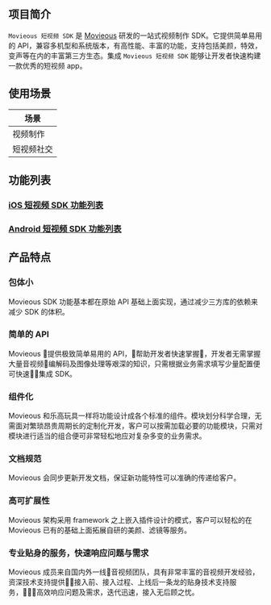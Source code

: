 ## 项目简介

`Movieous 短视频 SDK` 是 [Movieous](https://movieous.cn/) 研发的一站式视频制作 SDK。它提供简单易用的 API，兼容多机型和系统版本，有高性能、丰富的功能，支持包括美颜，特效，变声等在内的丰富第三方生态。集成 `Movieous 短视频 SDK` 能够让开发者快速构建一款优秀的短视频 app。

## 使用场景

| 场景 |
| - |
| 视频制作 |
| 短视频社交 |

## 功能列表

### [iOS 短视频 SDK 功能列表](https://github.com/movieous-team/MovieousShortVideo-Cocoa-Release/blob/master/README.zh-cn.md#%E5%8A%9F%E8%83%BD)
### [Android 短视频 SDK 功能列表](https://github.com/movieous-team/MovieousShortVideo-Android-Release/blob/master/docs/README.zh-cn.md#%E5%8A%9F%E8%83%BD%E7%89%B9%E6%80%A7)


## 产品特点

### 包体小

Movieous SDK 功能基本都在原始 API 基础上面实现，通过减少三方库的依赖来减少 SDK 的体积。 

### 简单的 API

Movieous 提供极致简单易用的 API，帮助开发者快速掌握，开发者无需掌握大量音视频编解码及图像处理等艰深的知识，只需根据业务需求填写少量配置便可快速集成 SDK。

### 组件化

Movieous 和乐高玩具一样将功能设计成各个标准的组件。模块划分科学合理，无需面对繁琐昂贵周期长的定制化开发，客户可以按需加载必要的功能模块，只需对模块进行适当的组合便可非常轻松地应对复杂多变的业务需求。

### 文档规范

Movieous 会同步更新开发文档，保证新功能特性可以准确的传递给客户。

### 高可扩展性

Movieous 架构采用 framework 之上嵌入插件设计的模式，客户可以轻松的在 Movieous 已有的基础上面拓展自研的美颜、滤镜等服务。

### 专业贴身的服务，快速响应问题与需求

Movieous 成员来自国内外一线音视频团队，具有非常丰富的音视频开发经验，资深技术支持提供接入前、接入过程、上线后一条龙的贴身技术支持服务，高效响应问题及需求，迭代迅速，接入无后顾之忧。
